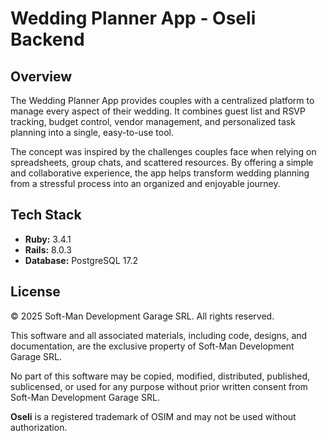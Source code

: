 # Wedding Planner App - Oseli Backend

## Overview
The Wedding Planner App provides couples with a centralized platform to manage every aspect of their wedding. It combines guest list and RSVP tracking, budget control, vendor management, and personalized task planning into a single, easy-to-use tool. 

The concept was inspired by the challenges couples face when relying on spreadsheets, group chats, and scattered resources. By offering a simple and collaborative experience, the app helps transform wedding planning from a stressful process into an organized and enjoyable journey.

## Tech Stack
- **Ruby:** 3.4.1 
- **Rails:** 8.0.3  
- **Database:** PostgreSQL 17.2  

## License
© 2025 Soft-Man Development Garage SRL. All rights reserved.

This software and all associated materials, including code, designs, and documentation, are the exclusive property of Soft-Man Development Garage SRL.  

No part of this software may be copied, modified, distributed, published, sublicensed, or used for any purpose without prior written consent from Soft-Man Development Garage SRL.

**Oseli** is a registered trademark of OSIM and may not be used without authorization.
